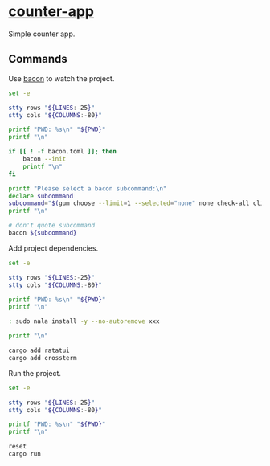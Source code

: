 # [counter-app](https://ratatui.rs/tutorials/counter-app/)

Simple counter app.

## Commands

Use [bacon](https://github.com/Canop/bacon) to watch the project.

```bash { background=false category=setup closeTerminalOnSuccess=true excludeFromRunAll=true interactive=true interpreter=bash name=counter-app-watch promptEnv=true terminalRows=20 }
set -e

stty rows "${LINES:-25}"
stty cols "${COLUMNS:-80}"

printf "PWD: %s\n" "${PWD}"
printf "\n"

if [[ ! -f bacon.toml ]]; then
    bacon --init
    printf "\n"
fi

printf "Please select a bacon subcommand:\n"
declare subcommand
subcommand="$(gum choose --limit=1 --selected="none" none check-all clippy test | sed -r -e 's/^none$//g')"
printf "\n"

# don't quote subcommand
bacon ${subcommand}
```

Add project dependencies.

```bash { background=false category=setup closeTerminalOnSuccess=true excludeFromRunAll=true interactive=true interpreter=bash name=counter-app-add-deps promptEnv=true terminalRows=20 }
set -e

stty rows "${LINES:-25}"
stty cols "${COLUMNS:-80}"

printf "PWD: %s\n" "${PWD}"
printf "\n"

: sudo nala install -y --no-autoremove xxx

printf "\n"

cargo add ratatui
cargo add crossterm
```

Run the project.

```bash { background=false category=setup closeTerminalOnSuccess=true excludeFromRunAll=true interactive=true interpreter=bash name=counter-app-run promptEnv=true terminalRows=20 }
set -e

stty rows "${LINES:-25}"
stty cols "${COLUMNS:-80}"

printf "PWD: %s\n" "${PWD}"
printf "\n"

reset
cargo run
```

